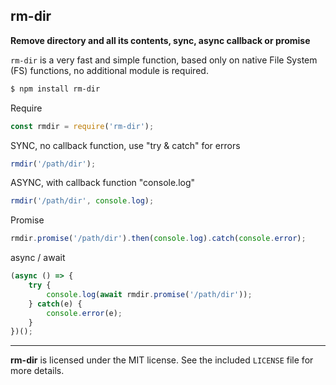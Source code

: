 ## rm-dir

**Remove directory and all its contents, sync, async callback or promise**

`rm-dir` is a very fast and simple function, based only on native File System (FS) functions, no additional module is required.

```sh
$ npm install rm-dir
```
Require
```js
const rmdir = require('rm-dir');
```
SYNC, no callback function, use "try & catch" for errors
```js
rmdir('/path/dir');
```
ASYNC, with callback function "console.log"
```js
rmdir('/path/dir', console.log);
```
Promise
```js
rmdir.promise('/path/dir').then(console.log).catch(console.error);
```
async / await
```js
(async () => {
    try {
        console.log(await rmdir.promise('/path/dir'));
    } catch(e) {
        console.error(e);
    }
})();
```
--------------------------------------------------------
**rm-dir** is licensed under the MIT license. See the included `LICENSE` file for more details.
